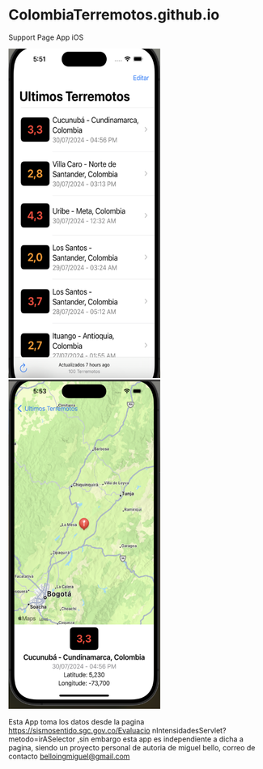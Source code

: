# ColombiaTerremotos.github.io
Support Page App iOS

<img src="./ios1.png" alt="Captura de pantalla de la aplicación" width="300"/>

<img src="./ios2.png" alt="Captura de pantalla de la aplicación" width="300"/>

Esta App toma los datos desde la pagina https://sismosentido.sgc.gov.co/Evaluacio nIntensidadesServlet?metodo=irASelector ,sin embargo esta app es independiente a dicha a pagina, siendo un proyecto personal de autoria de miguel bello, correo de contacto belloingmiguel@gmail.com
